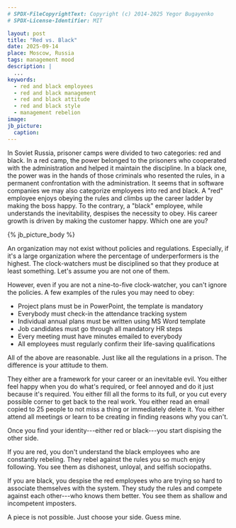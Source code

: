 ```yaml
---
# SPDX-FileCopyrightText: Copyright (c) 2014-2025 Yegor Bugayenko
# SPDX-License-Identifier: MIT

layout: post
title: "Red vs. Black"
date: 2025-09-14
place: Moscow, Russia
tags: management mood
description: |
  ...
keywords:
  - red and black employees
  - red and black management
  - red and black attitude
  - red and black style
  - management rebelion
image:
jb_picture:
  caption:
---
```


In Soviet Russia, prisoner camps were divided to two categories: red and black.
In a red camp, the power belonged to the prisoners who cooperated with the administration and helped it maintain the discipline.
In a black one, the power was in the hands of those criminals who resented the rules, in a permanent confrontation with the administration.
It seems that in software companies we may also categorize employees into red and black.
A "red" employee enjoys obeying the rules and climbs up the career ladder by making the boss happy.
To the contrary, a "black" employee, while understands the inevitability, despises the necessity to obey.
His career growth is driven by making the customer happy.
Which one are you?

<!--more-->

{% jb_picture_body %}

An organization may not exist without policies and regulations.
Especially, if it's a large organization where the percentage of underperformers is the highest.
The clock-watchers must be disciplined so that they produce at least something.
Let's assume you are not one of them.

However, even if you are not a nine-to-five clock-watcher, you can't ignore the policies.
A few examples of the rules you may need to obey:

* Project plans must be in PowerPoint, the template is mandatory
* Everybody must check-in the attendance tracking system
* Individual annual plans must be written using MS Word template
* Job candidates must go through all mandatory HR steps
* Every meeting must have minutes emailed to everybody
* All employees must regularly confirm their life-saving qualifications

All of the above are reasonable.
Just like all the regulations in a prison.
The difference is your attitude to them.

They either are a framework for your career or an inevitable evil.
You either feel happy when you do what's required, or feel annoyed and do it just because it's required.
You either fill all the forms to its full, or you cut every possible corner to get back to the real work.
You either read an email copied to 25 people to not miss a thing or immediately delete it.
You either attend all meetings or learn to be creating in finding reasons why you can't.

Once you find your identity---either red or black---you start dispising the other side.

If you are red, you don't understand the black employees who are constantly rebeling.
They rebel against the rules you so much enjoy following.
You see them as dishonest, unloyal, and selfish sociopaths.

If you are black, you despise the red employees who are trying so hard to associate themselves with the system.
They study the rules and compete against each other---who knows them better.
You see them as shallow and incompetent imposters.

A piece is not possible.
Just choose your side.
Guess mine.
